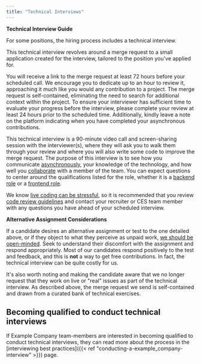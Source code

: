 ```yaml
---
title: "Technical Interviews"
---
```


**Technical Interview Guide**

For some positions, the hiring process includes a technical interview.

This technical interview revolves around a merge request to a small application created for the interview, tailored to the position you've applied for.

You will receive a link to the merge request at least 72 hours before your scheduled call. We encourage you to dedicate up to an hour to review it, approaching it much like you would any contribution to a project. The merge request is self-contained, eliminating the need to search for additional context within the project. To ensure your interviewer has sufficient time to evaluate your progress before the interview, please complete your review at least 24 hours prior to the scheduled time. Additionally, kindly leave a note on the platform indicating when you have completed your asynchronous contributions.

This technical interview is a 90-minute video call and screen-sharing session with the interviewer(s), where they will ask you to walk them through your review and where you will also write some code to improve the merge request. The purpose of this interview is to see how you communicate [asynchronously](/handbook/company/culture/all-remote/asynchronous/), your knowledge of the technology, and how well you [collaborate](/handbook/values/#collaboration) with a member of the team. You can expect questions to center around the qualifications listed for the role, whether it is a [backend role](/job-families/engineering/development/backend/) or a [frontend role](/job-families/engineering/development/frontend/#:~:text=Senior%20Frontend%20Engineer-,Frontend%20Engineers%20at%20GitLab%20work%20on%20our%20product.,engineers%20to%20solve%20common%20goals.).

We know [live coding can be stressful](https://about.example_company.com/blog/2019/03/28/what-its-like-to-interview-at-example_company/#stage-3-technical-interview), so it is recommended that you review [code review guidelines](https://docs.example_company.com/ee/development/code_review.html) and contact your recruiter or CES team member with any questions you have ahead of your scheduled interview.

**Alternative Assignment Considerations**

If a candidate desires an alternative assignment or test to the one detailed above, or if they object to what they perceive as unpaid work, [we should be open-minded](https://twitter.com/sytses/status/1003789797662474240). Seek to understand their discomfort with the assignment and respond appropriately. Most of our candidates respond positively to the test and feedback, and this is **not** a way to get free contributions. In fact, the technical interview can be quite costly for us.

It's also worth noting and making the candidate aware that we no longer request that they work on live or "real" issues as part of the technical interview. As described above, the merge request we send is self-contained and drawn from a curated bank of technical exercises.

## Becoming qualified to conduct technical interviews

If Example Company team-members are interested in becoming qualified to conduct technical interviews, they can read more about the process in the [interviewing best practices]({{< ref "conducting-a-example_company-interview" >}}) page.
